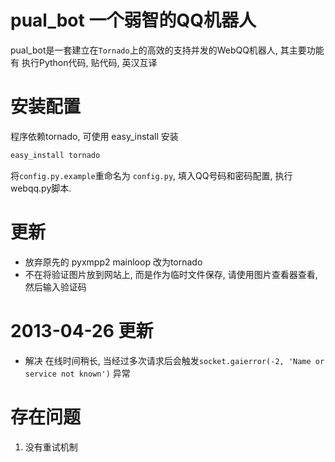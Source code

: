 # pual_bot 一个弱智的QQ机器人
pual_bot是一套建立在`Tornado`上的高效的支持并发的WebQQ机器人, 其主要功能有 执行Python代码, 贴代码, 英汉互译

# 安装配置
程序依赖tornado, 可使用 easy_install 安装
```bash
easy_install tornado
```

将`config.py.example`重命名为 `config.py`, 填入QQ号码和密码配置, 执行webqq.py脚本. 

# 更新
* 放弃原先的 pyxmpp2 mainloop 改为tornado
* 不在将验证图片放到网站上, 而是作为临时文件保存, 请使用图片查看器查看, 然后输入验证码

# 2013-04-26 更新
* 解决 在线时间稍长, 当经过多次请求后会触发`socket.gaierror(-2, 'Name or service not known')` 异常

# 存在问题
1. 没有重试机制

